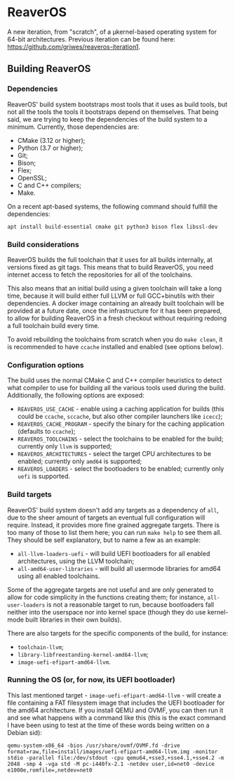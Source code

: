 # ReaverOS

A new iteration, from "scratch", of a µkernel-based operating system for 64-bit architectures. Previous iteration can be found
here: https://github.com/griwes/reaveros-iteration1.

## Building ReaverOS

### Dependencies

ReaverOS' build system bootstraps most tools that it uses as build tools, but not all the tools the tools it bootstraps depend
on themselves. That being said, we are trying to keep the dependencies of the build system to a minimum. Currently, those
dependencies are:

* CMake (3.12 or higher);
* Python (3.7 or higher);
* Git;
* Bison;
* Flex;
* OpenSSL;
* C and C++ compilers;
* Make.

On a recent apt-based systems, the following command should fulfill the dependencies:

```
apt install build-essential cmake git python3 bison flex libssl-dev
```

### Build considerations

ReaverOS builds the full toolchain that it uses for all builds internally, at versions fixed as git tags. This means that to
build ReaverOS, you need internet access to fetch the repositories for all of the toolchains.

This also means that an initial build using a given toolchain will take a long time, because it will build either full LLVM
or full GCC+binutils with their dependencies. A docker image containing an already built toolchain will be provided at a future
date, once the infrastructure for it has been prepared, to allow for building ReaverOS in a fresh checkout without requiring
redoing a full toolchain build every time.

To avoid rebuilding the toolchains from scratch when you do `make clean`, it is recommended to have `ccache` installed and
enabled (see options below).

### Configuration options

The build uses the normal CMake C and C++ compiler heuristics to detect what compiler to use for building all the various tools
used during the build. Additionally, the following options are exposed:

* `REAVEROS_USE_CACHE` - enable using a caching application for builds (this could be `ccache`, `sccache`, but also other
compiler launchers like `icecc`);
* `REAVEROS_CACHE_PROGRAM` - specify the binary for the caching application (defaults to `ccache`);
* `REAVEROS_TOOLCHAINS` - select the toolchains to be enabled for the build; currently only `llvm` is supported;
* `REAVEROS_ARCHITECTURES` - select the target CPU architectures to be enabled; currently only `amd64` is supported;
* `REAVEROS_LOADERS` - select the bootloaders to be enabled; currently only `uefi` is supported.

### Build targets

ReaverOS' build system doesn't add any targets as a dependency of `all`, due to the sheer amount of targets an eventual full
configuration will require. Instead, it provides more fine grained aggregate targets. There is too many of those to list them
here; you can run `make help` to see them all. They should be self explanatory, but to name a few as an example:

* `all-llvm-loaders-uefi` - will build UEFI bootloaders for all enabled architectures, using the LLVM toolchain;
* `all-amd64-user-libraries` - will build all usermode libraries for amd64 using all enabled toolchains.

Some of the aggregate targets are not useful and are only generated to allow for code simplicity in the functions creating them;
for instance, `all-user-loaders` is not a reasonable target to run, because bootloaders fall neither into the userspace nor into
kernel space (though they do use kernel-mode built libraries in their own builds).

There are also targets for the specific components of the build, for instance:

* `toolchain-llvm`;
* `library-libfreestanding-kernel-amd64-llvm`;
* `image-uefi-efipart-amd64-llvm`.

### Running the OS (or, for now, its UEFI bootloader)

This last mentioned target - `image-uefi-efipart-amd64-llvm` - will create a file containing a FAT filesystem image that includes
the UEFI bootloader for the amd64 architecture. If you install QEMU and OVMF, you can then run it and see what happens with a
command like this (this is the exact command I have been using to test at the time of these words being written on a Debian
sid):

```
qemu-system-x86_64 -bios /usr/share/ovmf/OVMF.fd -drive format=raw,file=install/images/uefi-efipart-amd64-llvm.img -monitor stdio -parallel file:/dev/stdout -cpu qemu64,+sse3,+sse4.1,+sse4.2 -m 2048 -smp 4 -vga std -M pc-i440fx-2.1 -netdev user,id=net0 -device e1000e,romfile=,netdev=net0
```

